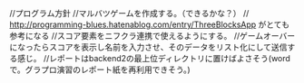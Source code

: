 //プログラム方針
//マルバツゲームを作成する。（できるかな？）
// http://programming-blues.hatenablog.com/entry/ThreeBlocksApp がとても参考になる
//スコア要素をニフクラ連携で使えるようにする。
//ゲームオーバーになったらスコアを表示し名前を入力させ、そのデータをリスト化にして送信する感じ。
//レポートはbackend2の最上位ディレクトリに置けばよさそう(wordで。グラプロ演習のレポート紙を再利用できそう。)